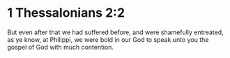 # 1 Thessalonians 2:2

But even after that we had suffered before, and were shamefully entreated, as ye know, at Philippi, we were bold in our God to speak unto you the gospel of God with much contention.